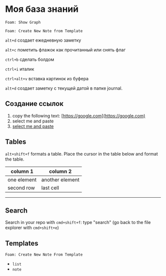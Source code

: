 # Моя база знаний

```vscode
Foam: Show Graph
```

```vscode
Foam: Create New Note from Template
```

`alt+d` создает ежедневную заметку

`alt+с` пометить флажок как прочитанный или снять флаг

`ctrl+b` сделать болдом

`ctrl+i` италик

`ctrl+alt+v` вставка картинок из буфера

`alt+d` создает заметку с текущей датой в папке journal.

## Создание ссылок

1. copy the following text: [https://google.com](https://google.com)
2. select me and paste
3. [select me and paste](https://google.com)

## Tables

`alt+shift+f` formats a table. Place the cursor in the table below and format the table.

| column 1 | column 2|
|-|-|
| one element | another element|
| second row| last cell|

---

## Search

Search in your repo with `cmd+shift+f`: type "search" (go back to the file explorer with `cmd+shift+e`)

## Templates

`Foam: Create New Note From Template`

- `list`
- `note`

